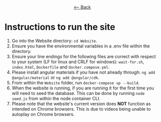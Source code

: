 <div align = center>
  
  [<-- Back](https://github.com/jess-mw/desk23/blob/main/README.md#introduction)
  </div>

# Instructions to run the site

1. Go into the Website directory: `cd Website`.
2. Ensure you have the environmental variables in a .env file within the directory.
3. Ensure your line endings for the following files are correct with respect to your system (LF for linux and CRLF for windows): `wait-for.sh`, `index.html`, `Dockerfile` and `docker.compose.yml`.
4. Please install angular materials if you have not already through: `ng add @angular/material` or `ng add @angular/cdk`.
5. From within the `Website` folder, run `docker-compose up --build`.
6. When the website is running, if you are running it for the first time you will need to seed the database. This can be done by running `node seed.js` from within the node container CLI.
7. Please note that the website's current version does **NOT** function as intended on Chrome browsers. This is due to videos being unable to autoplay on Chrome browsers.  
